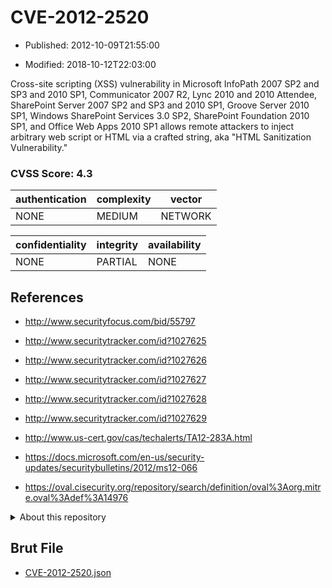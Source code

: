 # CVE-2012-2520

- Published: 2012-10-09T21:55:00

- Modified: 2018-10-12T22:03:00

Cross-site scripting (XSS) vulnerability in Microsoft InfoPath 2007 SP2 and SP3 and 2010 SP1, Communicator 2007 R2, Lync 2010 and 2010 Attendee, SharePoint Server 2007 SP2 and SP3 and 2010 SP1, Groove Server 2010 SP1, Windows SharePoint Services 3.0 SP2, SharePoint Foundation 2010 SP1, and Office Web Apps 2010 SP1 allows remote attackers to inject arbitrary web script or HTML via a crafted string, aka "HTML Sanitization Vulnerability."

### CVSS Score: **4.3**

| authentication | complexity | vector |
| --- | --- | --- |
| NONE | MEDIUM | NETWORK |

| confidentiality | integrity | availability |
| --- | --- | --- |
| NONE | PARTIAL | NONE |

## References

* http://www.securityfocus.com/bid/55797

* http://www.securitytracker.com/id?1027625

* http://www.securitytracker.com/id?1027626

* http://www.securitytracker.com/id?1027627

* http://www.securitytracker.com/id?1027628

* http://www.securitytracker.com/id?1027629

* http://www.us-cert.gov/cas/techalerts/TA12-283A.html

* https://docs.microsoft.com/en-us/security-updates/securitybulletins/2012/ms12-066

* https://oval.cisecurity.org/repository/search/definition/oval%3Aorg.mitre.oval%3Adef%3A14976

<details>
<summary>About this repository</summary> 

  This repository is part of the project [Live Hack CVE](https://github.com/Live-Hack-CVE). Main website can be found [www.live-hack.org](https://www.live-hack.org) 
  
  Made by [Sn0wAlice](https://github.com/Sn0wAlice) for the people that care about security and need to have a feed of the latest CVEs. Hope you enjoy it, don't forget to star the repo and follow me on [Twitter](https://twitter.com/Sn0wAlice) and [Github](https://github.com/Sn0wAlice). And that is my [personnal website](https://www.alice-snow.me/)

  - [Home Page](https://github.com/Live-Hack-CVE)
  - [Framework](https://github.com/Live-Hack-CVE/cve-framework)
  - [CVE database](https://github.com/Live-Hack-CVE/full_database)
  - [Changelog](https://github.com/Live-Hack-CVE/Changelog)
</details>

## Brut File

* [CVE-2012-2520.json](https://raw.githubusercontent.com/Live-Hack-CVE/full_database/main/cves/2012/CVE-2012-2520.json)

